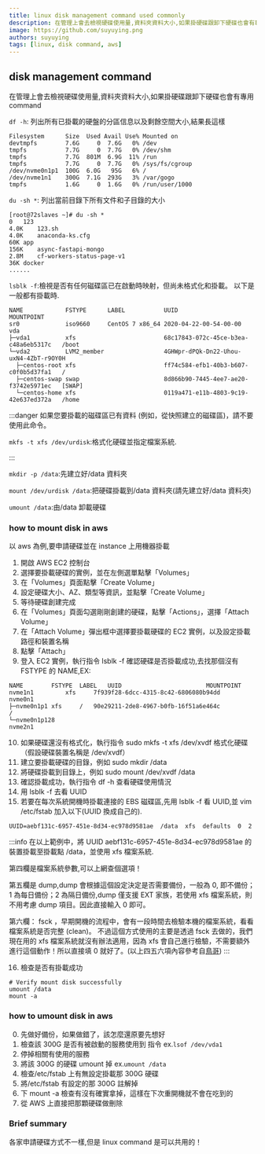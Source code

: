 ```yaml
---
title: linux disk management command used commonly
description: 在管理上會去檢視硬碟使用量,資料夾資料大小,如果掛硬碟跟卸下硬碟也會有專用 command,雖然各家申請硬碟方式不一樣,但是 linux command 是可以共用的！
image: https://github.com/suyuying.png
authors: suyuying
tags: [linux, disk command, aws]
---
```


## disk management command

在管理上會去檢視硬碟使用量,資料夾資料大小,如果掛硬碟跟卸下硬碟也會有專用 command

`df -h`: 列出所有已掛載的硬盤的分區信息以及剩餘空間大小,結果長這樣

```
Filesystem      Size  Used Avail Use% Mounted on
devtmpfs        7.6G     0  7.6G   0% /dev
tmpfs           7.7G     0  7.7G   0% /dev/shm
tmpfs           7.7G  801M  6.9G  11% /run
tmpfs           7.7G     0  7.7G   0% /sys/fs/cgroup
/dev/nvme0n1p1  100G  6.0G   95G   6% /
/dev/nvme1n1    300G  7.1G  293G   3% /var/gogo
tmpfs           1.6G     0  1.6G   0% /run/user/1000
```

`du -sh *`: 列出當前目錄下所有文件和子目錄的大小

```
[root@72slaves ~]# du -sh *
0	123
4.0K	123.sh
4.0K	anaconda-ks.cfg
60K	app
156K	async-fastapi-mongo
2.8M	cf-workers-status-page-v1
36K	docker
......
```

`lsblk -f`:檢視是否有任何磁碟區已在啟動時映射，但尚未格式化和掛載。 以下是一般都有掛載時.

```
NAME            FSTYPE      LABEL           UUID                                   MOUNTPOINT
sr0             iso9660     CentOS 7 x86_64 2020-04-22-00-54-00-00
vda
├─vda1          xfs                         68c17843-072c-45ce-b3ea-c48a6eb5317c   /boot
└─vda2          LVM2_member                 4GHWpr-dPQk-Dn22-Uhou-uxN4-4ZbT-r9OY0H
  ├─centos-root xfs                         ff74c584-efb1-40b3-b607-c0f0b5d37fa1   /
  ├─centos-swap swap                        8d866b90-7445-4ee7-ae20-f3742e5971ec   [SWAP]
  └─centos-home xfs                         0119a471-e11b-4803-9c19-42e637ed372a   /home
```

:::danger
如果您要掛載的磁碟區已有資料 (例如，從快照建立的磁碟區)，請不要使用此命令。

`mkfs -t xfs /dev/urdisk`:格式化硬碟並指定檔案系統.

:::

`mkdir -p /data`:先建立好/data 資料夾

`mount /dev/urdisk /data`:把硬碟掛載到/data 資料夾(請先建立好/data 資料夾)

`umount /data`:由/data 卸載硬碟

### how to mount disk in aws

以 aws 為例,要申請硬碟並在 instance 上用機器掛載

1. 開啟 AWS EC2 控制台
2. 選擇要掛載硬碟的實例，並在左側選單點擊「Volumes」
3. 在「Volumes」頁面點擊「Create Volume」
4. 設定硬碟大小、AZ、類型等資訊，並點擊「Create Volume」
5. 等待硬碟創建完成
6. 在「Volumes」頁面勾選剛剛創建的硬碟，點擊「Actions」，選擇「Attach Volume」
7. 在「Attach Volume」彈出框中選擇要掛載硬碟的 EC2 實例，以及設定掛載路徑和裝置名稱
8. 點擊「Attach」
9. 登入 EC2 實例，執行指令 lsblk -f 確認硬碟是否掛載成功,去找那個沒有 FSTYPE 的 NAME,EX:

```
NAME		FSTYPE	LABEL	UUID						MOUNTPOINT
nvme1n1	        xfs		7f939f28-6dcc-4315-8c42-6806080b94dd
nvme0n1
├─nvme0n1p1	xfs	    /	90e29211-2de8-4967-b0fb-16f51a6e464c	        /
└─nvme0n1p128
nvme2n1
```

10. 如果硬碟還沒有格式化，執行指令 sudo mkfs -t xfs /dev/xvdf 格式化硬碟（假設硬碟裝置名稱是 /dev/xvdf）
11. 建立要掛載硬碟的目錄，例如 sudo mkdir /data
12. 將硬碟掛載到目錄上，例如 sudo mount /dev/xvdf /data
13. 確認掛載成功，執行指令 df -h 查看硬碟使用情況
14. 用 lsblk -f 去看 UUID
15. 若要在每次系統開機時掛載連接的 EBS 磁碟區,先用 lsblk -f 看 UUID,並 vim /etc/fstab 加入以下(UUID 換成自己的).

```
UUID=aebf131c-6957-451e-8d34-ec978d9581ae  /data  xfs  defaults  0  2
```

:::info
在以上範例中，將 UUID aebf131c-6957-451e-8d34-ec978d9581ae 的裝置掛載至掛載點 /data，並使用 xfs 檔案系統.

第四欄是檔案系統參數,可以上網查個選項！

第五欄是 dump,dump 會根據這個設定決定是否需要備份，一般為 0, 即不備份；1 為每日備份；2 為隔日備份,dump 僅支援 EXT 家族，若使用 xfs 檔案系統，則不用考慮 dump 項目。因此直接輸入 0 即可。

第六欄： fsck ，早期開機的流程中，會有一段時間去檢驗本機的檔案系統，看看檔案系統是否完整 (clean)。 不過這個方式使用的主要是透過 fsck 去做的，我們現在用的 xfs 檔案系統就沒有辦法適用，因為 xfs 會自己進行檢驗，不需要額外進行這個動作！所以直接填 0 就好了。(以上四五六項內容參考自[鳥哥](https://linux.vbird.org/linux_basic_train/centos7/unit06.php#6.2))
:::

16. 檢查是否有掛載成功

```
# Verify mount disk successfully
umount /data
mount -a
```

### how to umount disk in aws

0. 先做好備份，如果做錯了，該怎麼還原要先想好
1. 檢查該 300G 是否有被啟動的服務使用到 指令 ex.`lsof /dev/vda1`
2. 停掉相關有使用的服務
3. 將該 300G 的硬碟 umount 掉 ex.`umount /data`
4. 檢查/etc/fstab 上有無設定掛載那 300G 硬碟
5. 將/etc/fstab 有設定的那 300G 註解掉
6. 下 mount -a 檢查有沒有確實拿掉，這樣在下次重開機就不會在吃到的
7. 從 AWS 上直接把那顆硬碟做刪除

### Brief summary

各家申請硬碟方式不一樣,但是 linux command 是可以共用的！

